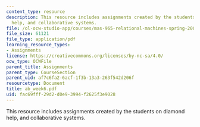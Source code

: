 ```yaml
---
content_type: resource
description: This resource includes assignments created by the students on diamond
  help, and collaborative systems.
file: /ol-ocw-studio-app/courses/mas-965-relational-machines-spring-2005/fac69fff29d2d0e93994f2625f3e9028_ab_week6.pdf
file_size: 61121
file_type: application/pdf
learning_resource_types:
- Assignments
license: https://creativecommons.org/licenses/by-nc-sa/4.0/
ocw_type: OCWFile
parent_title: Assignments
parent_type: CourseSection
parent_uid: af7c6fa2-6acf-1f3b-13a3-263f542d206f
resourcetype: Document
title: ab_week6.pdf
uid: fac69fff-29d2-d0e9-3994-f2625f3e9028
---
```

This resource includes assignments created by the students on diamond help, and collaborative systems.
